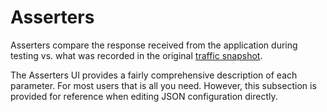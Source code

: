 # Asserters

Asserters compare the response received from the application during testing vs. what was recorded in the original [traffic snapshot](../../../analyze/traffic-viewer/view-snapshot).

The Asserters UI provides a fairly comprehensive description of each parameter. For most users that is all you need. However, this subsection is provided for reference when editing JSON configuration directly.